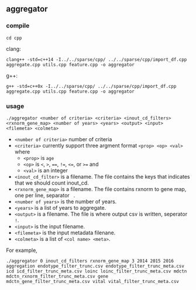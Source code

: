 ## aggregator ##

### compile ###

```
cd cpp
```
clang:
```
clang++ -std=c++14 -I../../sparse/cpp/ ../../sparse/cpp/import_df.cpp aggregate.cpp utils.cpp feature.cpp -o aggregator
```
g++:
```
g++ -std=c++0x -I../../sparse/cpp/ ../../sparse/cpp/import_df.cpp aggregate.cpp utils.cpp feature.cpp -o aggregator
```

### usage ###
```
./aggregator <number of criteria> <criteria> <inout_cd_filters> <rxnorm_gene_map> <number of years> <years> <output> <input> <filemeta> <colmeta>
```

 * `<number of criteria>` number of criteria
 * `<criteria>` currently support three argment format `<prop> <op> <val>` where 
   - `<prop>` is `age`
   - `<op>` is `<`, `>`, `==`, `!=`, `<=`, or `>=` and 
   - `<val>` is an integer
 * `<inout_cd_filter>` is a filename. The file contains the keys that indicates that we should count inout_cd.
 * `<rxnorm_gene_map>` is a filename. The file contains rxnorm to gene map, one per line, separator ` `.
 * `<number of years>` is the number of years.
 * `<years>` is a list of years to aggregate.
 * `<output>` is a filename. The file is where output csv is written, seperator `!`.
 * `<input>` is the input filename.
 * `<filemeta>` is the input metadata filenane.
 * `<colmeta>` is a list of `<col name> <meta>`.

For example,
```
./aggregator 0 inout_cd_filters rxnorm_gene_map 3 2014 2015 2016 aggregation endotype_filter_trunc.csv endotype_filter_trunc_meta.csv icd icd_filter_trunc_meta.csv loinc loinc_filter_trunc_meta.csv mdctn mdctn_rxnorm_filter_trunc_meta.csv gene mdctn_gene_filter_trunc_meta.csv vital vital_filter_trunc_meta.csv
```

